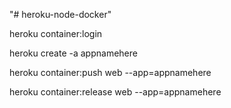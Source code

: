 "# heroku-node-docker" 


heroku container:login

heroku create -a appnamehere

heroku container:push web --app=appnamehere

heroku container:release web --app=appnamehere
